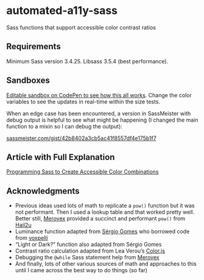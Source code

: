 # automated-a11y-sass
Sass functions that support accessible color contrast ratios

## Requirements

Minimum Sass version 3.4.25. Libsass 3.5.4 (best performance).

## Sandboxes

[Editable sandbox on CodePen to see how this all works](https://codepen.io/jhogue/pen/jOEXxZe?editors=0100). Change the color variables to see the updates in real-time within the size tests. 

When an edge case has been encountered, a version in SassMeister with debug output is helpful to see what might be happening (I changed the main function to a mixin so I can debug the output): 

[sassmeister.com/gist/42b8402a3cb5ac41f8557df4e175b1f7](https://www.sassmeister.com/gist/42b8402a3cb5ac41f8557df4e175b1f7)

## Article with Full Explanation

[Programming Sass to Create Accessible Color Combinations](https://css-tricks.com/programming-sass-to-create-accessible-color-combinations/)


## Acknowledgments

+ Previous ideas used lots of math to replicate a `pow()` function but it was not performant. Then I used a lookup table and that worked pretty well. Better still, [Merovex](https://github.com/Merovex) provided a succinct and performant `pow()` from [Hail2u](https://gist.github.com/hail2u/1964056)
+ Luminance function adapted from [Sérgio Gomes](https://medium.com/dev-channel/using-sass-to-automatically-pick-text-colors-4ba7645d2796) who borrowed code from [voxpelli](https://gist.github.com/voxpelli/6304812)
+ “Light or Dark?” function also adapted from Sérgio Gomes
+ Contrast ratio calculation adapted from Lea Verou’s [Color.js](https://github.com/LeaVerou/contrast-ratio/blob/gh-pages/color.js)
+ Debugging the `@while` Sass statement help from [Merovex](https://github.com/Merovex)
+ And finally, lots of other various sources of math and approaches to this until I came across the best way to do things (so far)

